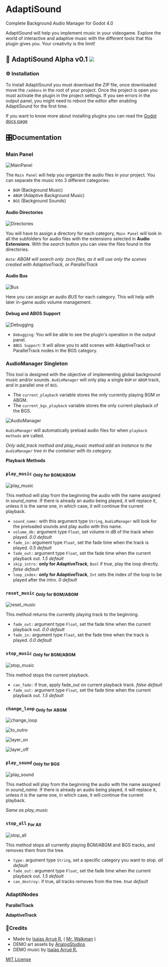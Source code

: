 # AdaptiSound
Complete Background Audio Manager for Godot 4.0

AdaptiSound will help you implement music in your videogame. Explore the world of interactive and adaptive music with the different tools that this plugin gives you.
Your creativity is the limit!


## 🎵 AdaptiSound Alpha v0.1 ![](https://camo.githubusercontent.com/d8177663f486ebdd812419dbf9fe4f8e750c01f2026590e5994ee31bbf7a8123/68747470733a2f2f696d672e736869656c64732e696f2f62616467652f476f646f742d76342e302d253233343738636266)
### ⚙ Installation
To Install AdaptiSound you must download the ZIP file, once downloaded move the `/addons` in the root of your project. Once the project is open you must activate the plugin in the project settings. If you see errors in the output panel, you might need to reboot the editor after enabling AdaptiSound for the first time.

If you want to know more about installing plugins you can read the [Godot docs page](https://docs.godotengine.org/en/stable/tutorials/plugins/editor/installing_plugins.html)


## 🎛Documentation

### Main Panel

![MainPanel](https://github.com/MrWalkmanDev/AdaptiSound/assets/109055491/e9348ba6-5fb8-4d33-b96f-9adb4f76a1d8)

The `Main Panel` will help you organize the audio files in your project.
You can separate the music into 3 different categories:
- `BGM` (Background Music)
- `ABGM` (Adaptive Background Music)
- `BGS` (Background Sounds)

#### **Audio Directories**

![Directories](https://github.com/MrWalkmanDev/AdaptiSound/assets/109055491/43df5d91-49a7-4f7c-ad4b-018936f2d3ab)

You will have to assign a directory for each category, `Main Panel` will look in all the subfolders for audio files with the extensions selected in **Audio Extensions**.
With the *search* button you can view the files found in the directories.

*`Note`: ABGM will search only .tscn files, as it will use only the scenes created with AdaptiveTrack, or ParallelTrack*

#### **Audio Bus**

![Bus](https://github.com/MrWalkmanDev/AdaptiSound/assets/109055491/85044888-b568-4134-9d89-39cfede581b7)

Here you can assign an audio *BUS* for each category. This will help with later in-game audio volume management.

#### **Debug and ABGS Support**

![Debugging](https://github.com/MrWalkmanDev/AdaptiSound/assets/109055491/138b7e7d-3bd2-47e5-b860-3a06a794b796)

- `Debugging`: You will be able to see the plugin's operation in the output panel.
- `ABGS Support`: It will allow you to add scenes with AdaptiveTrack or ParallelTrack nodes in the BGS category.


### AudioManager Singleton

This tool is designed with the objective of implementing global background music and/or sounds. `AudioManager` will only play a single `BGM` or `ABGM` track, and in parallel one of `BGS`.

- The `current_playback` variable stores the only currently playing BGM or ABGM.
- The `current_bgs_playback` variable stores the only current playback of the BGS.

![AudioManager](https://github.com/MrWalkmanDev/AdaptiSound/assets/109055491/8bdfc8b4-9ede-4844-9335-7db9dfebbd91)

`AudioManager` will automatically preload audio files for when `playback methods` are called.

*Only add_track method and play_music method add an instance to the `AudioManager` tree in the container with its category.*

**Playback Methods**

### `play_music` <sub>Only for BGM/ABGM</sub>
![play_music](https://github.com/MrWalkmanDev/AdaptiSound/assets/109055491/d97fedf0-1d24-4194-8f92-d716bc403764)

This method will play from the beginning the audio with the name assigned in *sound_name*. If there is already an audio being played, it will replace it, unless it is the same one, in which case, it will continue the current playback.

- `sound_name:` with this argument type `String`, `AudioManager` will look for the preloaded sounds and play audio with this name.
- `volume_db:` argument type `Float`, set volume in dB of the track when played. *0.0 default*
- `fade_in:` argument type `Float`, set the fade time when the track is played. *0.5 default*
- `fade_out:` argument type `Float`, set the fade time when the current playback out. *1.5 default*
- `skip_intro:` **only for AdaptiveTrack**, `Bool` if true, play the loop directly. *false default*
- `loop_index:` **only for AdaptiveTrack**, `Int` sets the index of the loop to be played after the intro. *0 default*


### `reset_music` <sub>Only for BGM/ABGM</sub>
![reset_music](https://github.com/MrWalkmanDev/AdaptiSound/assets/109055491/4061983a-3a92-42d2-8f0e-76ce33332c9d)

This method returns the currently playing track to the beginning.
- `fade_out:` argument type `Float`, set the fade time when the current playback out. *0.0 default*
- `fade_in:` argument type `Float`, set the fade time when the track is played. *0.0 default*


### `stop_music` <sub>Only for BGM/ABGM</sub>
![stop_music](https://github.com/MrWalkmanDev/AdaptiSound/assets/109055491/b3fd1554-36d5-4dca-9399-cb5d6a2ccafd)

This method stops the current playback.
- `can_fade:` if true, apply fade_out on current playback track. *false default*
- `fade_out:` argument type `Float`, set the fade time when the current playback out. *1.5 default*



### `change_loop` <sub>Only for ABGM</sub>
![change_loop](https://github.com/MrWalkmanDev/AdaptiSound/assets/109055491/3ce8a847-c3f4-46af-8271-a4350645a381)

![to_outro](https://github.com/MrWalkmanDev/AdaptiSound/assets/109055491/d588bcf8-6a7f-4f38-a364-07b92cc39dc9)

![layer_on](https://github.com/MrWalkmanDev/AdaptiSound/assets/109055491/c9bfa806-ba06-4eb1-8aad-17d247823868)

![layer_off](https://github.com/MrWalkmanDev/AdaptiSound/assets/109055491/4465b310-6636-47a8-b700-504233a09644)


### `play_sound` <sub>Only for BGS</sub>
![play_sound](https://github.com/MrWalkmanDev/AdaptiSound/assets/109055491/931b7595-c39a-4e53-bacf-f2a60ee03eb1)

This method will play from the beginning the audio with the name assigned in *sound_name*. If there is already an audio being played, it will replace it, unless it is the same one, in which case, it will continue the current playback.

*Same as play_music*



### `stop_all` <sub>For All</sub>
![stop_all](https://github.com/MrWalkmanDev/AdaptiSound/assets/109055491/c509e425-9ec9-4f45-a455-cbe914b34747)

This method stops all currently playing BGM/ABGM and BGS tracks, and removes them from the tree.
- `type:` argument type `String`, set a specific category you want to stop. *all default*
- `fade_out:` argument type `Float`, set the fade time when the current playback out. *1.5 default*
- `can_destroy:` if true, all tracks removes from the tree. *true default*




### AdaptiNodes

**ParallelTrack**

**AdaptiveTrack**


### 📃Credits
- Made by [Isaías Arrué R.](https://github.com/MrWalkmanDev) ( [Mr. Walkman](https://mr-walkman.itch.io) )
- DEMO art assets by [AnalogStudios](https://analogstudios.itch.io)
- DEMO music by [Isaías Arrué R.](https://www.instagram.com/colorwave.music/)

[MIT License](https://github.com/MrWalkmanDev/AdaptiSound/blob/main/LICENSE)
